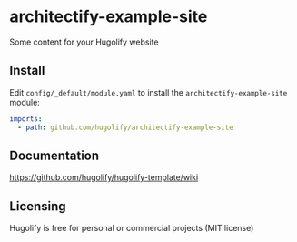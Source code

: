 # architectify-example-site

Some content for your Hugolify website

## Install
Edit `config/_default/module.yaml` to install the `architectify-example-site` module:
```yml
imports:
  - path: github.com/hugolify/architectify-example-site
```

## Documentation
https://github.com/hugolify/hugolify-template/wiki

## Licensing
Hugolify is free for personal or commercial projects (MIT license)
